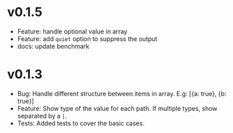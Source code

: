 # v0.1.5

- Feature: handle optional value in array
- Feature: add `quiet` option to suppress the output
- docs: update benchmark

# v0.1.3

- Bug: Handle different structure between items in array. E.g: [{a: true}, {b: true}]
- Feature: Show type of the value for each path. If multiple types, show separated by a `|`.
- Tests: Added tests to cover the basic cases.
